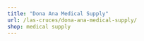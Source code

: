 ```yaml
---
title: "Dona Ana Medical Supply"
url: /las-cruces/dona-ana-medical-supply/
shop: medical supply
---
```

